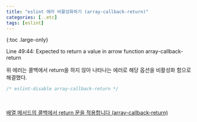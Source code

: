```yaml
---
title: "eslint 에러 비활성화하기 (array-callback-return)"
categories: [..etc]
tags: [eslint]
---
```


{:toc .large-only}

Line 49:44: Expected to return a value in arrow function array-callback-return

위 에러는 콜백에서 return을 하지 않아 나타나는 에러로 해당 옵션을 비활성화 함으로 해결했다.

```js
/* eslint-disable array-callback-return */
```

<br/>

[배열 메서드의 콜백에서 return 문을 적용합니다 (array-callback-return)](https://eslint.org/docs/rules/array-callback-return)
